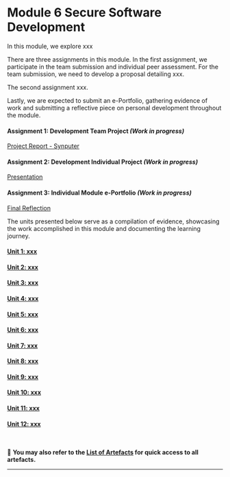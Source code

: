 # Module 6 Secure Software Development

In this module, we explore xxx

There are three assignments in this module. In the first assignment, we participate in the team submission and individual peer assessment. For the team submission, we need to develop a proposal detailing xxx.

The second assignment xxx.

Lastly, we are expected to submit an e-Portfolio, gathering evidence of work and submitting a reflective piece on personal development throughout the module.

#### Assignment 1: Development Team Project _(Work in progress)_
[Project Report - Synputer](SSD_A1.md) <br>
	
#### Assignment 2: Development Individual Project _(Work in progress)_
[Presentation](SSD_A2.md)

#### Assignment 3: Individual Module e-Portfolio _(Work in progress)_
[Final Reflection](SSD_A3.md)

The units presented below serve as a compilation of evidence, showcasing the work accomplished in this module and documenting the learning journey.

#### [Unit 1: xxx](SSD_Unit01.md)

#### [Unit 2: xxx](SSD_Unit02.md)

#### [Unit 3: xxx](SSD_Unit03.md)

#### [Unit 4: xxx](SSD_Unit04.md)

#### [Unit 5: xxx](SSD_Unit05.md)

#### [Unit 6: xxx](SSD_Unit06.md)

#### [Unit 7: xxx](SSD_Unit07.md)

#### [Unit 8: xxx](SSD_Unit08.md)

#### [Unit 9: xxx](SSD_Unit09.md)

#### [Unit 10: xxx](SSD_Unit10.md)

#### [Unit 11: xxx](SSD_Unit11.md)

#### [Unit 12: xxx](SSD_Unit12.md)
<br>

📑 **You may also refer to the [List of Artefacts](SSD_ArtefactsSummary.md) for quick access to all artefacts.**

---
